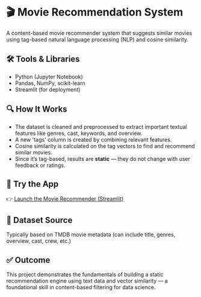 # 🎬 Movie Recommendation System

A content-based movie recommender system that suggests similar movies using tag-based natural language processing (NLP) and cosine similarity.

## 🛠 Tools & Libraries
- Python (Jupyter Notebook)
- Pandas, NumPy, scikit-learn
- Streamlit (for deployment)

## 🔍 How It Works
- The dataset is cleaned and preprocessed to extract important textual features like genres, cast, keywords, and overview.
- A new 'tags' column is created by combining relevant features.
- Cosine similarity is calculated on the tag vectors to find and recommend similar movies.
- Since it’s tag-based, results are **static** — they do not change with user feedback or ratings.

## 🚀 Try the App
👉 [Launch the Movie Recommender (Streamlit)](https://hardik-jain-movie-recommendation-system.streamlit.app/)

## 📂 Dataset Source
Typically based on TMDB movie metadata (can include title, genres, overview, cast, crew, etc.)

## ✅ Outcome
This project demonstrates the fundamentals of building a static recommendation engine using text data and vector similarity — a foundational skill in content-based filtering for data science.
